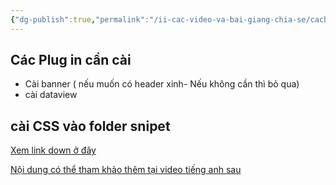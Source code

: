 ```yaml
---
{"dg-publish":true,"permalink":"/ii-cac-video-va-bai-giang-chia-se/cach-tao-dashboard-xinh-dep-trong-obsidian/","dgPassFrontmatter":true,"created":"","updated":""}
---
```


## Các Plug in cần cài

- Cài banner ( nếu muốn có header xinh- Nếu không cần thì bỏ qua)
- cài dataview

## cài CSS vào folder snipet


[Xem link down ở đây](https://github.com/TfTHacker/DashboardPlusPlus)

[Nội dung có thể tham khảo thêm tại video tiếng anh sau](https://medium.com/obsidian-observer/dashboard-a-simple-organization-and-navigation-method-for-obsidian-vaults-2b1982d023a0)
